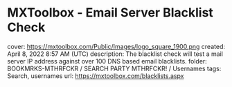 # MXToolbox - Email Server Blacklist Check

cover: https://mxtoolbox.com/Public/Images/logo_square_1900.png
created: April 8, 2022 8:57 AM (UTC)
description: The blacklist check will test a mail server IP address against over 100 DNS based email blacklists.
folder: BOOKMRKS-MTHRFCKR / SEARCH PARTY MTHRFCKR! / Usernames
tags: Search, usernames
url: https://mxtoolbox.com/blacklists.aspx